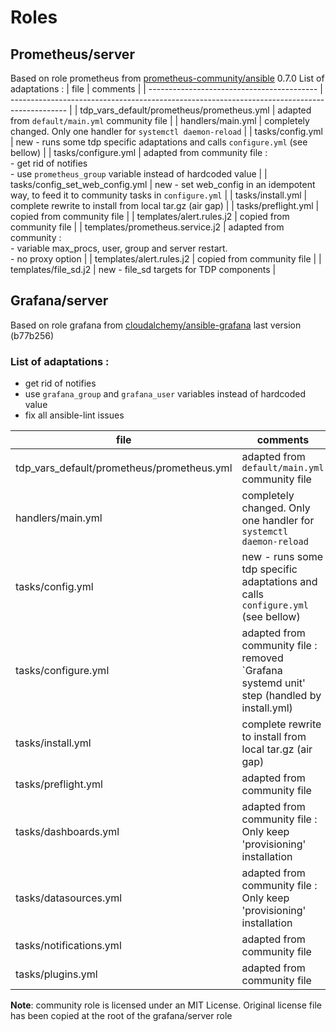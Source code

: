 # Roles
## Prometheus/server

Based on role prometheus from [prometheus-community/ansible](https://github.com/prometheus-community/ansible.git) 0.7.0
List of adaptations :
| file                                       | comments                                                                                     |
| ------------------------------------------ | -------------------------------------------------------------------------------------------- |
| tdp_vars_default/prometheus/prometheus.yml | adapted from `default/main.yml` community file                                               | 
| handlers/main.yml                          | completely changed. Only one handler for `systemctl daemon-reload`                           |
| tasks/config.yml                           | new - runs some tdp specific adaptations and calls `configure.yml` (see bellow)              |
| tasks/configure.yml                        | adapted from community file : <br>- get rid of notifies<br>- use `prometheus_group` variable instead of hardcoded value  |
| tasks/config_set_web_config.yml            | new - set web_config in an idempotent way, to feed it to community tasks in `configure.yml`  |
| tasks/install.yml                          | complete rewrite to install from local tar.gz (air gap)                                      |
| tasks/preflight.yml                        | copied from community file                                                                   |
| templates/alert.rules.j2                   | copied from community file                                                                   |
| templates/prometheus.service.j2            | adapted from community : <br>- variable max_procs, user, group and server restart. <br>- no proxy option |
| templates/alert.rules.j2                   | copied from community file                                                                   |
| templates/file_sd.j2                       | new - file_sd targets for TDP components                                                     |

## Grafana/server
Based on role grafana from [cloudalchemy/ansible-grafana](https://github.com/cloudalchemy/ansible-grafana) last version (b77b256)
### List of adaptations :
- get rid of notifies
- use `grafana_group` and `grafana_user` variables instead of hardcoded value
- fix all ansible-lint issues

| file                                       | comments                                                                                     |
| ------------------------------------------ | -------------------------------------------------------------------------------------------- |
| tdp_vars_default/prometheus/prometheus.yml | adapted from `default/main.yml` community file                                               | 
| handlers/main.yml                          | completely changed. Only one handler for `systemctl daemon-reload`                           |
| tasks/config.yml                           | new - runs some tdp specific adaptations and calls `configure.yml` (see bellow)              |
| tasks/configure.yml                        | adapted from community file : removed `Grafana systemd unit' step (handled by install.yml)   |
| tasks/install.yml                          | complete rewrite to install from local tar.gz (air gap)                                      |
| tasks/preflight.yml                        | adapted from community file                                                                  |
| tasks/dashboards.yml                       | adapted from community file : Only keep 'provisioning' installation                          |
| tasks/datasources.yml                      | adapted from community file : Only keep 'provisioning' installation                          |
| tasks/notifications.yml                    | adapted from community file                                                                  |
| tasks/plugins.yml                          | adapted from community file                                                                  |

**Note**: community role is licensed under an MIT License. Original license file has been copied at the root of the grafana/server role
